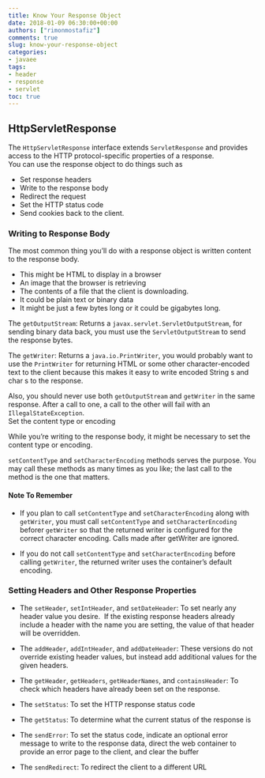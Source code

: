 ```yaml
---
title: Know Your Response Object
date: 2018-01-09 06:30:00+00:00
authors: ["rimonmostafiz"]
comments: true
slug: know-your-response-object
categories:
- javaee
tags:
- header
- response
- servlet
toc: true
---
```


## HttpServletResponse
The `HttpServletResponse` interface extends `ServletResponse` and provides access to the HTTP protocol-specific properties of a response.<br>
You can use the response object to do things such as

  * Set response headers
  * Write to the response body
  * Redirect the request
  * Set the HTTP status code
  * Send cookies back to the client.

### Writing to Response Body
The most common thing you’ll do with a response object is written content to the response body.

  * This might be HTML to display in a browser
  * An image that the browser is retrieving
  * The contents of a file that the client is downloading.
  * It could be plain text or binary data
  * It might be just a few bytes long or it could be gigabytes long.

The `getOutputStream`: Returns a `javax.servlet.ServletOutputStream`, for sending binary data back, you must use the `ServletOutputStream` to send the response bytes.

The `getWriter`: Returns a `java.io.PrintWriter`, you would probably want to use the `PrintWriter` for returning HTML or some other character-encoded text to the client because this makes it easy to write encoded String s and char s to the response.

Also, you should never use both `getOutputStream` and `getWriter` in the same response. After a call to one, a call to the other will fail with an `IllegalStateException`.<br>
Set the content type or encoding

While you’re writing to the response body, it might be necessary to set the content type or encoding.

`setContentType` and `setCharacterEncoding` methods serves the purpose. You may call these methods as many times as you like; the last call to the method is the one that matters.

#### Note To Remember
  * If you plan to call `setContentType` and `setCharacterEncoding` along with `getWriter`, you must call `setContentType` and `setCharacterEncoding` beforer `getWriter` so that the returned writer is configured for the correct character encoding. Calls made after getWriter are ignored.

  * If you do not call `setContentType` and `setCharacterEncoding` before calling `getWriter`, the returned writer uses the container’s default encoding.

### Setting Headers and Other Response Properties
  * The `setHeader`, `setIntHeader`, and `setDateHeader`: To set nearly any header value you desire.  If the existing response headers already include a header with the name you are setting, the value of that header will be overridden.

  * The `addHeader`, `addIntHeader`, and `addDateHeader`: These versions do not override existing header values, but instead add additional values for the given headers.
  * The `getHeader`, `getHeaders`, `getHeaderNames`, and `containsHeader`: To check which headers have already been set on the response.

  * The `setStatus`: To set the HTTP response status code

  * The `getStatus`: To determine what the current status of the response is

  * The `sendError`: To set the status code, indicate an optional error message to write to the response data, direct the web container to provide an error page to the client, and clear the buffer

  * The `sendRedirect`: To redirect the client to a different URL
